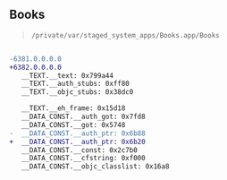## Books

> `/private/var/staged_system_apps/Books.app/Books`

```diff

-6381.0.0.0.0
+6382.0.0.0.0
   __TEXT.__text: 0x799a44
   __TEXT.__auth_stubs: 0xff80
   __TEXT.__objc_stubs: 0x38dc0

   __TEXT.__eh_frame: 0x15d18
   __DATA_CONST.__auth_got: 0x7fd8
   __DATA_CONST.__got: 0x5748
-  __DATA_CONST.__auth_ptr: 0x6b88
+  __DATA_CONST.__auth_ptr: 0x6b20
   __DATA_CONST.__const: 0x2c7b0
   __DATA_CONST.__cfstring: 0xf000
   __DATA_CONST.__objc_classlist: 0x16a8

```
